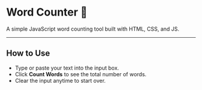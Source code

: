 # Word Counter 📝

A simple JavaScript word counting tool built with HTML, CSS, and JS.

---

## How to Use

- Type or paste your text into the input box.
- Click **Count Words** to see the total number of words.
- Clear the input anytime to start over.
